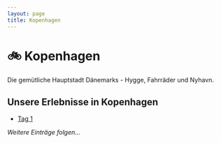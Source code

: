 ```yaml
---
layout: page
title: Kopenhagen
---
```


# 🚲 Kopenhagen

Die gemütliche Hauptstadt Dänemarks - Hygge, Fahrräder und Nyhavn.

## Unsere Erlebnisse in Kopenhagen

- [Tag 1](tag-1)

_Weitere Einträge folgen..._

